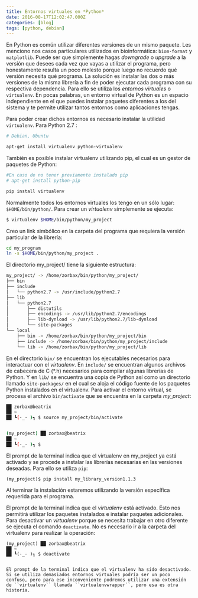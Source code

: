 ```yaml
---
title: Entornos virtuales en *Python*
date: 2016-08-17T12:02:47.000Z
categories: [blog]
tags: [python, debian]
---
```


En Python es común utilizar diferentes versiones de un mismo paquete. Les menciono nos casos partículares utilizados en bioinformática: ``biom-format`` y ``matplotlib``. Puede ser que simplemente hagas *downgrade* o *upgrade* a la versión que desees cada vez que vayas a utilizar el programa, pero honestamente resulta un poco molesto porque luego no recuerdo qué versión necesita qué programa. La solución es instalar las dos o más versiones de la misma librería a fin de poder ejecutar cada programa con su respectiva dependencia. Para ello se utiliza los *entornos virtuales* o ``virtualenv``. En pocas palabras, un entorno virtual de Python es un espacio independiente en el que puedes instalar paquetes diferentes a los del sistema y te permite utilizar tantos entornos como aplicaciones tengas.

Para poder crear dichos entornos es necesario instalar la utilidad ``virtualenv``. Para Python 2.7 :

```bash
# Debian, Ubuntu

apt-get install virtualenv python-virtualenv
```

También es posible instalar virtualenv utilizando pip, el cual es un gestor de paquetes de Python:

```bash
#En caso de no tener previamente instalado pip
# apt-get install python-pip

pip install virtualenv

```

Normalmente todos los entornos virtuales los tengo en un sólo lugar: ``$HOME/bin/python/``. Para crear un *virtualenv* simplemente se ejecuta:

```bash
$ virtualenv $HOME/bin/python/my_project
```

Creo un link simbólico en la carpeta del programa que requiera la versión particular de la librería:

```bash
cd my_program
ln -s $HOME/bin/python/my_project .
```

El directorio my_project/ tiene la siguiente estructura:

```bash
my_project/ -> /home/zorbax/bin/python/my_project/
├── bin
├── include
│   └── python2.7 -> /usr/include/python2.7
├── lib
│   └── python2.7
│       ├── distutils
│       ├── encodings -> /usr/lib/python2.7/encodings
│       ├── lib-dynload -> /usr/lib/python2.7/lib-dynload
│       └── site-packages
└── local
    ├── bin -> /home/zorbax/bin/python/my_project/bin
    ├── include -> /home/zorbax/bin/python/my_project/include
    └── lib -> /home/zorbax/bin/python/my_project/lib
```

En el directorio ``bin/`` se encuentran los ejecutables necesarios para interactuar con el *virtualenv*. En ``include/`` se encuentran algunos archivos de cabecera de C (*.h) necesarios para compilar algunas librerías de Python. Y en ``lib/`` se encuentra una copia de Python así como un directorio llamado ``site-packages/`` en el cual se aloja el código fuente de los paquetes Python instalados en el virtualenv. Para activar el entorno virtual, se procesa el archivo ``bin/activate`` que se encuentra en la carpeta *my_project*:

```bash
██ zorbax@beatrix
██ ~
██ ┗(-_- )┓ $ source my_project/bin/activate


(my_project) ██ zorbax@beatrix
██ ~
██ ┗(-_- )┓ $
```

El prompt de la terminal indica que el virtualenv en my_project ya está activado y se procede a instalar las librerías necesarias en las versiones deseadas. Para ello se utiliza ``pip``:

```
(my_project)$ pip install my_library_version1.1.3
```

Al terminar la instalación estaremos utilizando la versión específica requerida para el programa.

El prompt de la terminal indica que el *virtualenv* está activado. Esto nos permitirá utilizar los paquetes instalados e instalar paquetes adicionales. Para desactivar un *virtualenv* porque se necesita trabajar en otro diferente se ejecuta el comando ``deactivate``. No es necesario ir a la carpeta del virtualenv para realizar la operación:

```
(my_project) ██ zorbax@beatrix
██ ~
██ ┗(-_- )┓ $ deactivate


El prompt de la terminal indica que el virtualenv ha sido desactivado. Si se utiliza demasiados entornos virtuales podría ser un poco confuso, pero para ese inconveniente podremos utilizar una extensión de ``virtualenv`` llamada ``virtualenvwrapper``, pero esa es otra historia.
